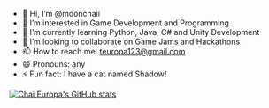 - 👋 Hi, I’m @moonchaii
- 👀 I’m interested in Game Development and Programming 
- 🌱 I’m currently learning Python, Java, C# and Unity Development
- 💞️ I’m looking to collaborate on Game Jams and Hackathons
- 📫 How to reach me: teuropa123@gmail.com
- 😄 Pronouns: any
- ⚡ Fun fact: I have a cat named Shadow!

[![Chai Europa's GitHub stats](https://github-readme-stats.vercel.app/api?username=moonchaii&show_icons=true&theme=transparent)](https://github.com/anuraghazra/github-readme-stats)
<!---
moonchaii/moonchaii is a ✨ special ✨ repository because its `README.md` (this file) appears on your GitHub profile.
You can click the Preview link to take a look at your changes.
--->
